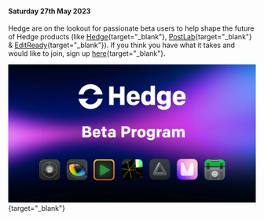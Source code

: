 #### Saturday 27th May 2023

Hedge are on the lookout for passionate beta users to help shape the future of Hedge products (like [Hedge](https://hedge.video/hedge){target="_blank"}, [PostLab](https://hedge.video/postlab/benefits){target="_blank"} & [EditReady](https://hedge.video/editready){target="_blank"}). If you think you have what it takes and would like to join, sign up [here](http://bit.ly/HedgeBetaProgram){target="_blank"}.

[![](/static/hedge.jpeg)](http://bit.ly/HedgeBetaProgram){target="_blank"}